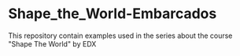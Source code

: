 # Shape_the_World-Embarcados
This repository contain examples used in the series about the course "Shape The World" by EDX

